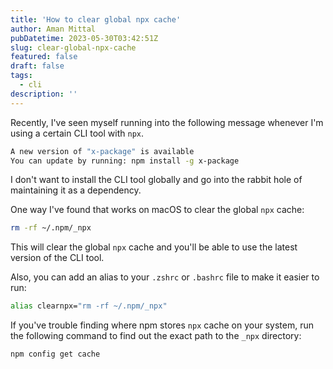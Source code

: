 ```yaml
---
title: 'How to clear global npx cache'
author: Aman Mittal
pubDatetime: 2023-05-30T03:42:51Z
slug: clear-global-npx-cache
featured: false
draft: false
tags:
  - cli
description: ''
---
```


Recently, I've seen myself running into the following message whenever I'm using a certain CLI tool with `npx`.

```bash
A new version of "x-package" is available
You can update by running: npm install -g x-package
```

I don't want to install the CLI tool globally and go into the rabbit hole of maintaining it as a dependency.

One way I've found that works on macOS to clear the global `npx` cache:

```bash
rm -rf ~/.npm/_npx
```

This will clear the global `npx` cache and you'll be able to use the latest version of the CLI tool.

Also, you can add an alias to your `.zshrc` or `.bashrc` file to make it easier to run:

```bash
alias clearnpx="rm -rf ~/.npm/_npx"
```

If you've trouble finding where npm stores `npx` cache on your system, run the following command to find out the exact path to the `_npx` directory:

```bash
npm config get cache
```
